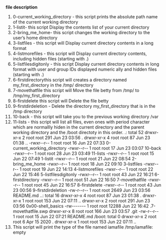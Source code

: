 **file description**
1. 0-current_working_directory - this script prints the absolute path name of the current working directory
2. 1-listit- this script Display the contents list of your current directory
3. 2-bring_me_home- this script changes the working directory to the user’s home directory
4. 3-listfiles - this script will Display current directory contents in a long format
5. 4-listmorefiles - this script will Display current directory contents, including hidden files (starting with .)
6. 5-listfilesdigitonly - this script Display current directory contents in long format with user and group IDs displayed numeric   ally and hidden files (starting with .)
7. 6-firstdirectorythis script will creates a directory named my_first_directory in the /tmp/ directory
8. 7-movethatfile this script will Move the file betty from /tmp/ to /tmp/my_first_directory
9. 8-firstdelete this script will Delete the file betty
10. 9-firstdirdeletion - Delete the directory my_first_directory that is in the /tmp directory
11. 10-back - this script will take you to the previous working directory
    /var
12. 11-lists - this script will list all files, even ones with period character which are normallly hiden in the current
    directory and the parent working directory and the /boot directoty in this order.
    .:                                                                                                                               total 52                                                                                                                         drwxr-xr-x 2 root root  291 Jun 23 03:56 .                                                                                       drwxr-xr-x 4 root root   87 Jun 23 01:38 ..                                                                                      -rwxr--r-- 1 root root   16 Jun 22 07:33 0-current_working_directory                                                             -rwxr--r-- 1 root root   17 Jun 23 03:07 10-back                                                                                 -rwxr--r-- 1 root root   28 Jun 23 03:49 11-lists                                                                                -rwxr--r-- 1 root root   15 Jun 22 07:49 1-listit                                                                                -rwxr--r-- 1 root root   21 Jun 22 08:54 2-bring_me_home                                                                         -rwxr--r-- 1 root root   18 Jun 22 09:10 3-listfiles                                                                             -rwxr--r-- 1 root root   19 Jun 22 14:13 4-listmorefiles                                                                         -rwxr--r-- 1 root root   22 Jun 22 15:46 5-listfilesdigitonly                                                                    -rwxr--r-- 1 root root   43 Jun 22 16:21 6-firstdirectory                                                                        -rwxr--r-- 1 root root   51 Jun 22 16:50 7-movethatfile                                                                          -rwxr--r-- 1 root root   45 Jun 22 16:57 8-firstdelete                                                                           -rwxr--r-- 1 root root   43 Jun 23 00:56 9-firstdirdeletion                                                                      -rw-r--r-- 1 root root 2649 Jun 23 03:56 README.md                                                                               ..:                                                                                                                              total 16                                                                                                                         drwxr-xr-x 4 root root    87 Jun 23 01:38 .                                                                                      drwxr-xr-x 1 root root   153 Jun 22 07:11 ..                                                                                     drwxr-xr-x 2 root root   291 Jun 23 03:56 0x00-shell_basics                                                                      -rw------- 1 root root 12288 Jun 22 16:42 .7-movethatfile.swp                                                                    drwxr-xr-x 8 root root   166 Jun 23 03:57 .git                                                                                   -rw-r--r-- 1 root root    15 Jun 22 07:21 README.md                                                                              /boot:                                                                                                                           total 0                                                                                                                          drwxr-xr-x 2 root root   6 Apr 15  2020 .                                                                                        drwxr-xr-x 1 root root 153 Jun 22 07:11 ..
13. This script will  print the type of the file named iamafile
    /tmp/iamafile: empty
